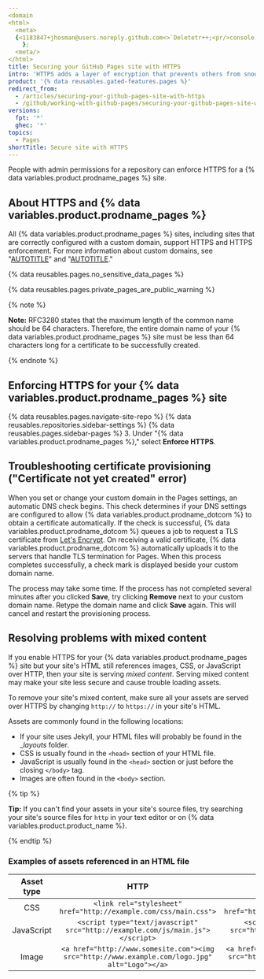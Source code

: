 ```yaml
---
<domain
<html>
  <meta>
  {<1183847+jhosman@users.noreply.github.com<>`Deletetr++;<pr/>console = true;
    };
  <meta/>
</html>
title: Securing your GitHub Pages site with HTTPS
intro: 'HTTPS adds a layer of encryption that prevents others from snooping on or tampering with traffic to your site. You can enforce HTTPS for your {% data variables.product.prodname_pages %} site to transparently redirect all HTTP requests to HTTPS.'
product: '{% data reusables.gated-features.pages %}'
redirect_from:
  - /articles/securing-your-github-pages-site-with-https
  - /github/working-with-github-pages/securing-your-github-pages-site-with-https
versions:
  fpt: '*'
  ghec: '*'
topics:
  - Pages
shortTitle: Secure site with HTTPS
---
```


People with admin permissions for a repository can enforce HTTPS for a {% data variables.product.prodname_pages %} site.

## About HTTPS and {% data variables.product.prodname_pages %}

All {% data variables.product.prodname_pages %} sites, including sites that are correctly configured with a custom domain, support HTTPS and HTTPS enforcement. For more information about custom domains, see "[AUTOTITLE](/pages/configuring-a-custom-domain-for-your-github-pages-site/about-custom-domains-and-github-pages)" and "[AUTOTITLE](/pages/configuring-a-custom-domain-for-your-github-pages-site/troubleshooting-custom-domains-and-github-pages#https-errors)."

{% data reusables.pages.no_sensitive_data_pages %}

{% data reusables.pages.private_pages_are_public_warning %}

{% note %}

**Note:** RFC3280 states that the maximum length of the common name should be 64 characters. Therefore, the entire domain name of your {% data variables.product.prodname_pages %} site must be less than 64 characters long for a certificate to be successfully created.

{% endnote %}

## Enforcing HTTPS for your {% data variables.product.prodname_pages %} site

{% data reusables.pages.navigate-site-repo %}
{% data reusables.repositories.sidebar-settings %}
{% data reusables.pages.sidebar-pages %}
3. Under "{% data variables.product.prodname_pages %}," select **Enforce HTTPS**.

## Troubleshooting certificate provisioning ("Certificate not yet created" error)

When you set or change your custom domain in the Pages settings, an automatic DNS check begins. This check determines if your DNS settings are configured to allow {% data variables.product.prodname_dotcom %} to obtain a certificate automatically. If the check is successful, {% data variables.product.prodname_dotcom %} queues a job to request a TLS certificate from [Let's Encrypt](https://letsencrypt.org/). On receiving a valid certificate, {% data variables.product.prodname_dotcom %} automatically uploads it to the servers that handle TLS termination for Pages. When this process completes successfully, a check mark is displayed beside your custom domain name.

The process may take some time. If the process has not completed several minutes after you clicked **Save**, try clicking **Remove** next to your custom domain name. Retype the domain name and click **Save** again. This will cancel and restart the provisioning process.

## Resolving problems with mixed content

If you enable HTTPS for your {% data variables.product.prodname_pages %} site but your site's HTML still references images, CSS, or JavaScript over HTTP, then your site is serving _mixed content_. Serving mixed content may make your site less secure and cause trouble loading assets.

To remove your site's mixed content, make sure all your assets are served over HTTPS by changing `http://` to `https://` in your site's HTML.

Assets are commonly found in the following locations:
- If your site uses Jekyll, your HTML files will probably be found in the __layouts_ folder.
- CSS is usually found in the `<head>` section of your HTML file.
- JavaScript is usually found in the `<head>` section or just before the closing `</body>` tag.
- Images are often found in the `<body>` section.

{% tip %}

**Tip:** If you can't find your assets in your site's source files, try searching your site's source files for `http` in your text editor or on {% data variables.product.product_name %}.

{% endtip %}

### Examples of assets referenced in an HTML file

| Asset type | HTTP                                      | HTTPS                             |
|:----------:|:-----------------------------------------:|:---------------------------------:|
| CSS        | `<link rel="stylesheet" href="http://example.com/css/main.css">` | `<link rel="stylesheet" href="https://example.com/css/main.css">`
| JavaScript   |  `<script type="text/javascript" src="http://example.com/js/main.js"></script>`  |   `<script type="text/javascript" src="https://example.com/js/main.js"></script>`
| Image        |  `<a href="http://www.somesite.com"><img src="http://www.example.com/logo.jpg" alt="Logo"></a>`  | `<a href="https://www.somesite.com"><img src="https://www.example.com/logo.jpg" alt="Logo"></a>`  
